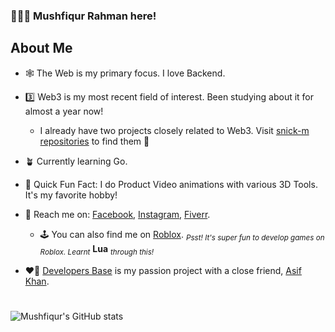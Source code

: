 ### 🙋🏻‍♂️ Mushfiqur Rahman here!

## About Me
 - 🕸️ The Web is my primary focus. I love Backend.
 - 3️⃣ Web3 is my most recent field of interest. Been studying about it for almost a year now!
   - I already have two projects closely related to Web3. Visit [snick-m repositories](https://github.com/snick-m?tab=repositories) to find them 🤭
   
 - 🪴 Currently learning Go.
 
 - 🎉 Quick Fun Fact: I do Product Video animations with various 3D Tools. It's my favorite hobby!
 - 🔗 Reach me on: [Facebook](https://facebook.com/mushfiqrrm), [Instagram](https://instagram.com/mushfiqrrm), [Fiverr](https://fiverr.com/mushfiqurrmahin).
   - 🕹️ You can also find me on [Roblox](https://www.roblox.com/users/94142423/profile#!/creations). <sub>*Psst! It's super fun to develop games on Roblox. Learnt*</sub> **Lua** <sub>*through this!*</sub>
  
 - ❤️‍🔥 [Developers Base](https://youtube.com/c/developersbase) is my passion project with a close friend, [Asif Khan](https://github.com/asif10388).

#

![Mushfiqur's GitHub stats](https://github-readme-stats.vercel.app/api?username=snick-m&show_icons=true&theme=tokyonight)

<!--
**snick-m/snick-m** is a ✨ _special_ ✨ repository because its `README.md` (this file) appears on your GitHub profile.

Here are some ideas to get you started:

- 🔭 I’m currently working on ...
- 🌱 I’m currently learning ...
- 👯 I’m looking to collaborate on ...
- 🤔 I’m looking for help with ...
- 💬 Ask me about ...
- 📫 How to reach me: ...
- 😄 Pronouns: ...
- ⚡ Fun fact: ...
-->
